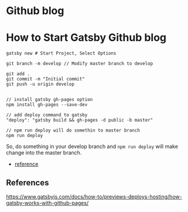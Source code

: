 # Github blog

# How to Start Gatsby Github blog

```
gatsby new # Start Project, Select Options

git branch -m develop // Modify master branch to develop

git add .
git commit -m "Initial commit"
git push -u origin develop


// install gatsby gh-pages option
npm install gh-pages --save-dev

// add deploy command to gatsby
"deploy": "gatsby build && gh-pages -d public -b master"

// npm run deploy will do somethin to master branch
npm run deploy
```

So, do something in your develop branch and `npm run deploy` will make change into the master branch.

- [reference](https://m.blog.naver.com/lyshyn/221527017383)

## References

https://www.gatsbyjs.com/docs/how-to/previews-deploys-hosting/how-gatsby-works-with-github-pages/
